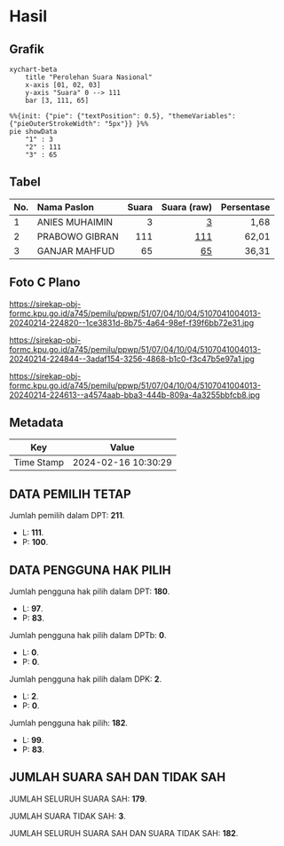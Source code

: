 # Hasil

## Grafik

```mermaid
xychart-beta
    title "Perolehan Suara Nasional"
    x-axis [01, 02, 03]
    y-axis "Suara" 0 --> 111
    bar [3, 111, 65]
```

```mermaid
%%{init: {"pie": {"textPosition": 0.5}, "themeVariables": {"pieOuterStrokeWidth": "5px"}} }%%
pie showData
    "1" : 3
    "2" : 111
    "3" : 65
```

## Tabel

| No. | Nama Paslon    | Suara | Suara (raw) | Persentase |
|:--- |:-------------- | -----:| -----------:| ----------:|
| 1   | ANIES MUHAIMIN | 3     | [3][p-1]    | 1,68       |
| 2   | PRABOWO GIBRAN | 111   | [111][p-2]  | 62,01      |
| 3   | GANJAR MAHFUD  | 65    | [65][p-3]   | 36,31      |


[p-1]: https://github.com/gigit-pemilu/pemilu-2024/blob/main/pilpres/hitung-suara/sub/51-bali/sub/07-karangasem/sub/04-karangasem/sub/1004-karangasem/sub/013-tps/sub/paslon-1.txt
[p-2]: https://github.com/gigit-pemilu/pemilu-2024/blob/main/pilpres/hitung-suara/sub/51-bali/sub/07-karangasem/sub/04-karangasem/sub/1004-karangasem/sub/013-tps/sub/paslon-2.txt
[p-3]: https://github.com/gigit-pemilu/pemilu-2024/blob/main/pilpres/hitung-suara/sub/51-bali/sub/07-karangasem/sub/04-karangasem/sub/1004-karangasem/sub/013-tps/sub/paslon-3.txt

## Foto C Plano

https://sirekap-obj-formc.kpu.go.id/a745/pemilu/ppwp/51/07/04/10/04/5107041004013-20240214-224820--1ce3831d-8b75-4a64-98ef-f39f6bb72e31.jpg

https://sirekap-obj-formc.kpu.go.id/a745/pemilu/ppwp/51/07/04/10/04/5107041004013-20240214-224844--3adaf154-3256-4868-b1c0-f3c47b5e97a1.jpg

https://sirekap-obj-formc.kpu.go.id/a745/pemilu/ppwp/51/07/04/10/04/5107041004013-20240214-224613--a4574aab-bba3-444b-809a-4a3255bbfcb8.jpg


## Metadata

| Key        | Value               |
| ---------- | ------------------- |
| Time Stamp | 2024-02-16 10:30:29 |


## DATA PEMILIH TETAP

Jumlah pemilih dalam DPT: **211**.
 * L: **111**.
 * P: **100**.

## DATA PENGGUNA HAK PILIH

Jumlah pengguna hak pilih dalam DPT: **180**.
 * L: **97**.
 * P: **83**.

Jumlah pengguna hak pilih dalam DPTb: **0**.
 * L: **0**.
 * P: **0**.

Jumlah pengguna hak pilih dalam DPK: **2**.
 * L: **2**.
 * P: **0**.

Jumlah pengguna hak pilih: **182**.
 * L: **99**.
 * P: **83**.

## JUMLAH SUARA SAH DAN TIDAK SAH

JUMLAH SELURUH SUARA SAH: **179**.

JUMLAH SUARA TIDAK SAH: **3**.

JUMLAH SELURUH SUARA SAH DAN SUARA TIDAK SAH: **182**.


